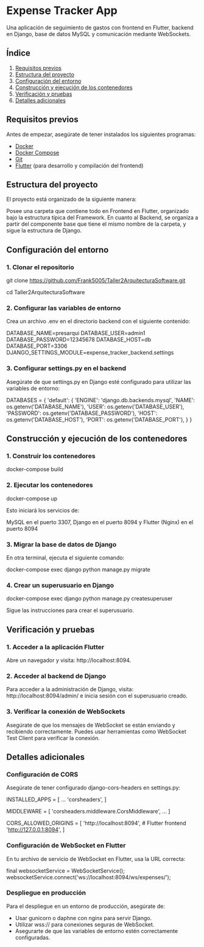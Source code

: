 # Expense Tracker App

Una aplicación de seguimiento de gastos con frontend en Flutter, backend en Django, base de datos MySQL y comunicación mediante WebSockets.

## Índice
1. [Requisitos previos](#requisitos-previos)
2. [Estructura del proyecto](#estructura-del-proyecto)
3. [Configuración del entorno](#configuración-del-entorno)
4. [Construcción y ejecución de los contenedores](#construcción-y-ejecución-de-los-contenedores)
5. [Verificación y pruebas](#verificación-y-pruebas)
6. [Detalles adicionales](#detalles-adicionales)

## Requisitos previos

Antes de empezar, asegúrate de tener instalados los siguientes programas:

- [Docker](https://www.docker.com/get-started)
- [Docker Compose](https://docs.docker.com/compose/install/)
- [Git](https://git-scm.com/)
- [Flutter](https://flutter.dev/docs/get-started/install) (para desarrollo y compilación del frontend)

## Estructura del proyecto

El proyecto está organizado de la siguiente manera:

Posee una carpeta que contiene todo en Frontend en Flutter, organizado bajo la estructura típica del Framework. En cuanto al Backend, se organiza a partir del componente base que tiene el mismo nombre de la carpeta, y sigue la estructura de Django.

## Configuración del entorno

### 1. Clonar el repositorio

git clone https://github.com/Frank5005/Taller2ArquitecturaSoftware.git

cd Taller2ArquitecturaSoftware

### 2. Configurar las variables de entorno

Crea un archivo .env en el directorio backend con el siguiente contenido:

DATABASE_NAME=presarqui
DATABASE_USER=admin1
DATABASE_PASSWORD=12345678
DATABASE_HOST=db
DATABASE_PORT=3306
DJANGO_SETTINGS_MODULE=expense_tracker_backend.settings

### 3. Configurar settings.py en el backend

Asegúrate de que settings.py en Django esté configurado para utilizar las variables de entorno:

DATABASES = {
    'default': {
        'ENGINE': 'django.db.backends.mysql',
        'NAME': os.getenv('DATABASE_NAME'),
        'USER': os.getenv('DATABASE_USER'),
        'PASSWORD': os.getenv('DATABASE_PASSWORD'),
        'HOST': os.getenv('DATABASE_HOST'),
        'PORT': os.getenv('DATABASE_PORT'),
    }
}


## Construcción y ejecución de los contenedores

### 1. Construir los contenedores

docker-compose build

### 2. Ejecutar los contenedores

docker-compose up

Esto iniciará los servicios de:

MySQL en el puerto 3307,
Django en el puerto 8094 y 
Flutter (Nginx) en el puerto 8094

### 3. Migrar la base de datos de Django

En otra terminal, ejecuta el siguiente comando:

docker-compose exec django python manage.py migrate

### 4. Crear un superusuario en Django

docker-compose exec django python manage.py createsuperuser

Sigue las instrucciones para crear el superusuario.

## Verificación y pruebas

### 1. Acceder a la aplicación Flutter
Abre un navegador y visita: http://localhost:8094.

### 2. Acceder al backend de Django
Para acceder a la administración de Django, visita: http://localhost:8094/admin/ e inicia sesión con el superusuario creado.

### 3. Verificar la conexión de WebSockets
Asegúrate de que los mensajes de WebSocket se están enviando y recibiendo correctamente. Puedes usar herramientas como WebSocket Test Client para verificar la conexión.

## Detalles adicionales

### Configuración de CORS

Asegúrate de tener configurado django-cors-headers en settings.py:

INSTALLED_APPS = [
    ...
    'corsheaders',
]

MIDDLEWARE = [
    'corsheaders.middleware.CorsMiddleware',
    ...
]

CORS_ALLOWED_ORIGINS = [
    'http://localhost:8094',  # Flutter frontend
    'http://127.0.0.1:8094',
]

### Configuración de WebSocket en Flutter

En tu archivo de servicio de WebSocket en Flutter, usa la URL correcta:

final websocketService = WebSocketService();
websocketService.connect('ws://localhost:8094/ws/expenses/');

### Despliegue en producción

Para el despliegue en un entorno de producción, asegúrate de:

- Usar gunicorn o daphne con nginx para servir Django.
- Utilizar wss:// para conexiones seguras de WebSocket.
- Asegurarte de que las variables de entorno estén correctamente configuradas.











